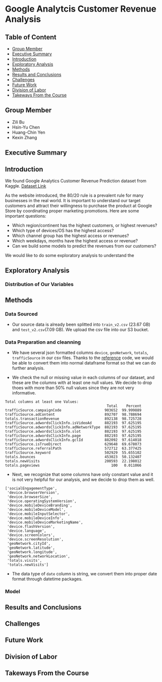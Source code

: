 # Google Analytcis Customer Revenue Analysis
## Table of Content
* [Group Member](#group-member)
* [Executive Summary](#executive-summary)
* [Introduction](#introduction)
* [Exploratory Analysis](#exploratory-analysis)
* [Methods](#method)
* [Results and Conclusions](#results-and-conclusions)
* [Challenges](#challenges)
* [Future Work](#futurework)
* [Division of Labor](#division-of-labor)
* [Takeways From the Course](#takeaways-from-the-course)



## Group Member
* Zili Bu
* Hsin-Yu Chen
* Huang-Chin Yen
* Kexin Zhang

## Executive Summary


## Introduction
We found Google Analytics Customer Revenue Prediction dataset from Kaggle. [Dataset Link](https://www.kaggle.com/c/ga-customer-revenue-prediction/overview)

As the website introduced, the 80/20 rule is a prevalent rule for many businesses in the real world. It is important to understand our target customers and attract their willingness to purchase the product at Google Store by coordinating proper marketing promotions. Here are some important questions:
- Which region/continent has the highest customers, or highest revenues? 
- Which type of devices/OS has the highest access? 
- Which channel group has the highest access or revenues? 
- Which weekdays, months have the highest access or revenue?
- Can we build some models to predict the revenues from our customers?

We would like to do some exploratory analysis to understand the 


## Exploratory Analysis

### Distribution of Our Variables

## Methods
### Data Sourced

* Our source data is already been splitted into `train_v2.csv` (23.67 GB) and `test_v2.csv`(7.09 GB). We upload the csv file into our S3 bucket.
### Data Preparation and cleanning

* We have several json formatted columns `device`, `geoNetwork`, `totals`, `trafficSource` in our csv files.  Thanks to the [reference](https://www.kaggle.com/julian3833/1-quick-start-read-csv-and-flatten-json-fields) code, we would be able  to convert them into normal dataframe format so that we can do further analysis.

* We check the null or missing value in each columns of our dataset, and these are the columns with at least one null values. We decide to drop thoes with more than 50% null values since they are not very informative.
```
Total columns at least one Values: 
                                               Total    Percent
trafficSource.campaignCode                    903652  99.999889
trafficSource.adContent                       892707  98.788694
totals.transactionRevenue                     892138  98.725728
trafficSource.adwordsClickInfo.isVideoAd      882193  97.625195
trafficSource.adwordsClickInfo.adNetworkType  882193  97.625195
trafficSource.adwordsClickInfo.slot           882193  97.625195
trafficSource.adwordsClickInfo.page           882193  97.625195
trafficSource.adwordsClickInfo.gclId          882092  97.614018
trafficSource.isTrueDirect                    629648  69.678073
trafficSource.referralPath                    572712  63.377425
trafficSource.keyword                         502929  55.655102
totals.bounces                                453023  50.132407
totals.newVisits                              200593  22.198012
totals.pageviews                                 100   0.011066
```

* Next, we recognize that some columns have only constant value and it is not very helpful for our analysis, and we decide to drop them as well.
```
['socialEngagementType',
 'device.browserVersion',
 'device.browserSize',
 'device.operatingSystemVersion',
 'device.mobileDeviceBranding',
 'device.mobileDeviceModel',
 'device.mobileInputSelector',
 'device.mobileDeviceInfo',
 'device.mobileDeviceMarketingName',
 'device.flashVersion',
 'device.language',
 'device.screenColors',
 'device.screenResolution',
 'geoNetwork.cityId',
 'geoNetwork.latitude',
 'geoNetwork.longitude',
 'geoNetwork.networkLocation',
 'totals.visits',
 'totals.newVisits']
```

* The data type of `date` column is string, we convert them into proper date format through datetime packages.

### Model

## Results and Conclusions

## Challenges

## Future Work

## Division of Labor

## Takeways From the Course